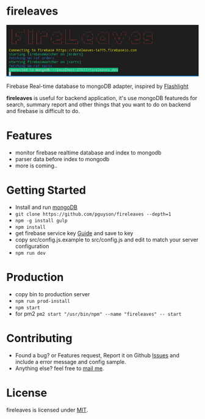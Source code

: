 # fireleaves

![Screenshot](https://github.com/nukung/fireleaves/raw/master/screenshot.png)

Firebase Real-time database to mongoDB adapter, inspired by [Flashlight](https://github.com/firebase/flashlight)

**fireleaves** is useful for backend application, it's use mongoDB featureds for search, summary report and other things that you want to do on backend and firebase is difficult to do.

# Features
- monitor firebase realtime database and index to mongodb
- parser data before index to mongodb
- more is coming..

# Getting Started
- Install and run [mongoDB](https://www.mongodb.com/)
- `git clone https://github.com/pguyson/fireleaves --depth=1`
- `npm -g install gulp`
- `npm install`
- get firebase service key [Guide](https://firebase.google.com/docs/admin/setup) and save to key
- copy src/config.js.example to src/config.js and edit to match your server configuration
- `npm run dev`

# Production
- copy bin to production server
- `npm run prod-install`
- `npm start`
- for pm2 `pm2 start "/usr/bin/npm" --name "fireleaves" -- start`

# Contributing
- Found a bug? or Features request, Report it on Github [Issues](https://github.com/pguyson/fireleaves/issues) and include a error message and config sample.
- Anything else? feel free to [mail me](mailto:me@panu.rocks).


# License
fireleaves is licensed under [MIT](https://github.com/pguyson/fireleaves/blob/master/LICENSE).

